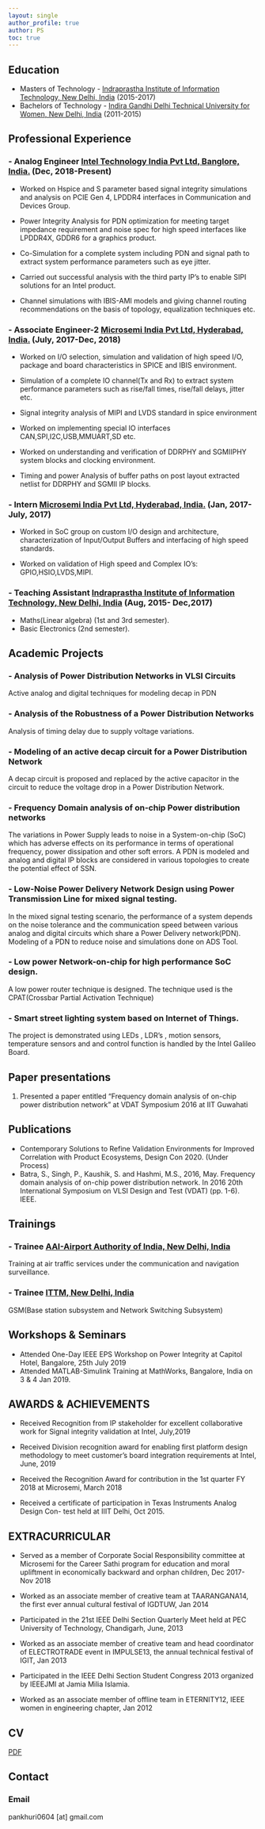 ```yaml
---
layout: single
author_profile: true
author: PS
toc: true
---
```



## Education
- Masters of Technology - [Indraprastha Institute of Information Technology, New Delhi, India](https://www.iiitd.ac.in/) (2015-2017)
- Bachelors of Technology - [Indira Gandhi Delhi Technical University for Women, New Delhi, India](https://www.igdtuw.ac.in//) (2011-2015)

## Professional Experience
### - Analog Engineer [Intel Technology India Pvt Ltd, Banglore, India.](https://www.intel.com/) (Dec, 2018-Present)
   - Worked on Hspice and S parameter based signal integrity simulations and analysis on PCIE Gen 4, 
    LPDDR4 interfaces in Communication and Devices Group.
    
   - Power Integrity Analysis for PDN optimization for meeting target impedance requirement and noise
    spec for high speed interfaces like LPDDR4X, GDDR6 for a graphics product.
    
   - Co-Simulation for a complete system including PDN and signal path to extract system performance 
    parameters such as eye jitter.
    
   - Carried out successful analysis with the third party IP’s to enable SIPI solutions for an Intel 
    product.
    
   - Channel simulations with IBIS-AMI models and giving channel routing recommendations on the basis
    of topology, equalization techniques etc.
### - Associate Engineer-2 [Microsemi India Pvt Ltd, Hyderabad, India.](https://www.microsemi.com/) (July, 2017-Dec, 2018)
   - Worked on I/O selection, simulation and validation of high speed I/O, package and board characteristics
    in SPICE and IBIS environment.
    
   - Simulation of a complete IO channel(Tx and Rx) to extract system performance parameters such as rise/fall
    times, rise/fall delays, jitter etc.
    
   - Signal integrity analysis of MIPI and LVDS standard in spice environment
    
   - Worked on implementing special IO interfaces CAN,SPI,I2C,USB,MMUART,SD etc.
    
   - Worked on understanding and verification of DDRPHY and SGMIIPHY system blocks and clocking environment.
    
   - Timing and power Analysis of buffer paths on post layout extracted netlist for DDRPHY and SGMII IP blocks.
### - Intern [Microsemi India Pvt Ltd, Hyderabad, India.](https://www.microsemi.com/) (Jan, 2017- July, 2017)
   - Worked in SoC group on custom I/O design and architecture, characterization of Input/Output Buffers and 
    interfacing of high speed standards.
    
   - Worked on validation of High speed and Complex IO’s: GPIO,HSIO,LVDS,MIPI.
    
### - Teaching Assistant [Indraprastha Institute of Information Technology, New Delhi, India](https://www.iiitd.ac.in/) (Aug, 2015- Dec,2017)
   - Maths(Linear algebra) (1st and 3rd semester).  
   - Basic Electronics (2nd semester).
    
## Academic Projects
### - Analysis of Power Distribution Networks in VLSI Circuits
   Active analog and digital techniques for modeling decap in PDN
    
### - Analysis of the Robustness of a Power Distribution Networks
   Analysis of timing delay due to supply voltage variations.
    
### - Modeling of an active decap circuit for a Power Distribution Network
   A decap circuit is proposed and replaced by the active capacitor in the circuit to reduce the voltage
    drop in a Power Distribution Network.
    
### - Frequency Domain analysis of on-chip Power distribution networks
   The variations in Power Supply leads to noise in a System-on-chip (SoC) which has adverse effects on 
    its performance in terms of operational frequency, power dissipation and other soft errors. A PDN is 
    modeled and analog and digital IP blocks are considered in various topologies to create the potential
    effect of SSN.
    
### - Low-Noise Power Delivery Network Design using Power Transmission Line for mixed signal testing.
   In the mixed signal testing scenario, the performance of a system depends on the noise tolerance and
    the communication speed between various analog and digital circuits which share a Power Delivery network(PDN). 
    Modeling of a PDN to reduce noise and simulations done on ADS Tool.
    
### - Low power Network-on-chip for high performance SoC design.
   A low power router technique is designed. The technique used is the CPAT(Crossbar Partial Activation Technique)
    
### - Smart street lighting system based on Internet of Things.
   The project is demonstrated using LEDs , LDR’s , motion sensors, temperature sensors and and control function
    is handled by the Intel Galileo Board.

## Paper presentations
1. Presented a paper entitled “Frequency domain analysis of on-chip power distribution network” at VDAT Symposium
2016 at IIT Guwahati
    
## Publications
- Contemporary Solutions to Refine Validation Environments for Improved Correlation with Product Ecosystems, 
Design Con 2020. (Under Process)
- Batra, S., Singh, P., Kaushik, S. and Hashmi, M.S., 2016, May. Frequency domain analysis of on-chip power 
distribution network. In 2016 20th International Symposium on VLSI Design and Test (VDAT) (pp. 1-6). IEEE.

## Trainings 
### - Trainee [AAI-Airport Authority of India, New Delhi, India](https://www.aai.aero/)
   Training at air traffic services under the communication and navigation surveillance.
      
### - Trainee [ITTM, New Delhi, India](http://mtnldelhi.in/ittm/)
   GSM(Base station subsystem and Network Switching Subsystem)
      
## Workshops & Seminars
 - Attended One-Day IEEE EPS Workshop on Power Integrity at Capitol Hotel, Bangalore, 25th July 2019
 - Attended MATLAB-Simulink Training at MathWorks, Bangalore, India on 3 & 4 Jan 2019.

## AWARDS & ACHIEVEMENTS 
- Received Recognition from IP stakeholder for excellent collaborative work for Signal integrity validation at 
Intel, July,2019

- Received Division recognition award for enabling first platform design methodology to meet customer’s board 
integration requirements at Intel, June, 2019

- Received the Recognition Award for contribution in the 1st quarter FY 2018 at Microsemi, March 2018

- Received a certificate of participation in Texas Instruments Analog Design Con- test held at IIIT Delhi, Oct 2015.

## EXTRACURRICULAR
- Served as a member of Corporate Social Responsibility committee at Microsemi for the Career Sathi program for 
education and moral upliftment in economically backward and orphan children, Dec 2017-Nov 2018

- Worked as an associate member of creative team at TAARANGANA14, the first ever annual cultural festival of IGDTUW, Jan 2014 

- Participated in the 21st IEEE Delhi Section Quarterly Meet held at PEC University of Technology, Chandigarh, June, 2013

- Worked as an associate member of creative team and head coordinator of ELECTROTRADE event in IMPULSE13, the 
annual technical festival of IGIT, Jan 2013

- Participated in the IEEE Delhi Section Student Congress 2013 organized by IEEEJMI at Jamia Milia Islamia. 

- Worked as an associate member of offline team in ETERNITY12, IEEE women in engineering chapter, Jan 2012
## CV

[PDF]({{site.url}}/download/CV.pdf)

## Contact

### Email

pankhuri0604 [at] gmail.com


